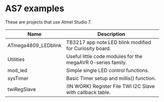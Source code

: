    AS7 examples
==================

These are projects that use Atmel Studio 7.  

|        Name         | Description                                                |
|---------------------|------------------------------------------------------------|
| ATmega4809_LEDblink | TB3217 app note LED blink modified for Curiosity board.|
| Utilities | Useful little code modules for the megaAVR 0-series family.|   
|     mod_led | Simple single LED control functions.|   
|     sysTimer | Basic Timer setup and millis() function.|   
|     twiRegSlave | (IN WORK) Register File TWI I2C Slave with callback table.|   
